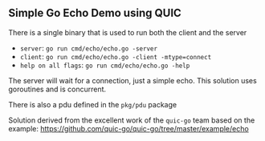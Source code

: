 ## Simple Go Echo Demo using QUIC

There is a single binary that is used to run both the client and the server

- `server`: `go run cmd/echo/echo.go -server`
- `client`: `go run cmd/echo/echo.go -client -mtype=connect`
- `help on all flags`: `go run cmd/echo/echo.go -help`

The server will wait for a connection, just a simple echo.  This solution uses goroutines and is concurrent.

There is also a pdu defined in the `pkg/pdu` package

Solution derived from the excellent work of the `quic-go` team based on the example: https://github.com/quic-go/quic-go/tree/master/example/echo